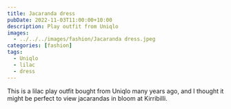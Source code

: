 ```yaml
---
title: Jacaranda dress
pubDate: 2022-11-03T11:00:00+10:00
description: Play outfit from Uniqlo
images:
  - ../../../images/fashion/Jacaranda dress.jpeg
categories: [fashion]
tags:
  - Uniqlo
  - lilac
  - dress
---
```


This is a lilac play outfit bought from Uniqlo many years ago, and I thought it might be perfect to view jacarandas in bloom at Kirribilli.
